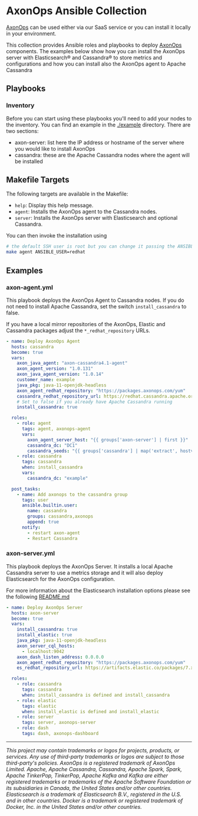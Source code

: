 # AxonOps Ansible Collection

[AxonOps](https://axonops.com/) can be used either via our SaaS service or you can install it locally in your environment.

This collection provides Ansible roles and playbooks to deploy [AxonOps](https://axonops.com/) components. The examples below
show how you can install the AxonOps server with Elasticsearch® and Cassandra® to store metrics and configurations
and how you can install also the AxonOps agent to Apache Cassandra

## Playbooks

### Inventory

Before you can start using these playbooks you'll need to add your nodes to the inventory. You can find an example
in the [./example](./example) directory. There are two sections:

- axon-server: list here the IP address or hostname of the server where you would like to install AxonOps
- cassandra: these are the Apache Cassandra nodes where the agent will be installed

## Makefile Targets

The following targets are available in the Makefile:

- `help`: Display this help message.
- `agent`: Installs the AxonOps agent to the Cassandra nodes.
- `server`: Installs the AxonOps server with Elasticsearch and optional Cassandra.

You can then invoke the installation using

```sh
# the default SSH user is root but you can change it passing the ANSIBLE_USER variable
make agent ANSIBLE_USER=redhat
```

## Examples

### axon-agent.yml

This playbook deploys the AxonOps Agent to Cassandra nodes. If you do not need to install
Apache Cassandra, set the switch `install_cassandra` to false.

If you have a local mirror repositories of the AxonOps, Elastic and Cassandra packages adjust
the `*_redhat_repository` URLs.

```yaml
- name: Deploy AxonOps Agent
  hosts: cassandra
  become: true
  vars:
    axon_java_agent: "axon-cassandra4.1-agent"
    axon_agent_version: "1.0.131"
    axon_java_agent_version: "1.0.14"
    customer_name: example
    java_pkg: java-11-openjdk-headless
    axon_agent_redhat_repository: "https://packages.axonops.com/yum"
    cassandra_redhat_repository_url: https://redhat.cassandra.apache.org/41x/
    # Set to false if you already have Apache Cassandra running
    install_cassandra: true

  roles:
    - role: agent
      tags: agent, axonops-agent
      vars:
        axon_agent_server_host: "{{ groups['axon-server'] | first }}"
        cassandra_dc: "DC1"
        cassandra_seeds: "{{ groups['cassandra'] | map('extract', hostvars, ['ansible_default_ipv4', 'address']) | list | first }}"
    - role: cassandra
      tags: cassandra
      when: install_cassandra
      vars:
        cassandra_dc: "example"

  post_tasks:
    - name: Add axonops to the cassandra group
      tags: user
      ansible.builtin.user:
        name: cassandra
        groups: cassandra,axonops
        append: true
      notify:
        - restart axon-agent
        - Restart Cassandra
```

### axon-server.yml

This playbook deploys the AxonOps Server. It installs a local Apache Cassandra server to use a metrics
storage and it will also deploy Elasticsearch for the AxonOps configuration.

For more information about the Elasticsearch installation options please see the following [README.md](./roles/elastic/README.md)

```yaml
- name: Deploy AxonOps Server
  hosts: axon-server
  become: true
  vars:
    install_cassandra: true
    install_elastic: true
    java_pkg: java-11-openjdk-headless
    axon_server_cql_hosts:
      - localhost:9042
    axon_dash_listen_address: 0.0.0.0
    axon_agent_redhat_repository: "https://packages.axonops.com/yum"
    es_redhat_repository_url: https://artifacts.elastic.co/packages/7.x/yum

  roles:
    - role: cassandra
      tags: cassandra
      when: install_cassandra is defined and install_cassandra
    - role: elastic
      tags: elastic
      when: install_elastic is defined and install_elastic
    - role: server
      tags: server, axonops-server
    - role: dash
      tags: dash, axonops-dashboard
```

***

*This project may contain trademarks or logos for projects, products, or services. Any use of third-party trademarks or logos are subject to those third-party's policies. AxonOps is a registered trademark of AxonOps Limited. Apache, Apache Cassandra, Cassandra, Apache Spark, Spark, Apache TinkerPop, TinkerPop, Apache Kafka and Kafka are either registered trademarks or trademarks of the Apache Software Foundation or its subsidiaries in Canada, the United States and/or other countries. Elasticsearch is a trademark of Elasticsearch B.V., registered in the U.S. and in other countries. Docker is a trademark or registered trademark of Docker, Inc. in the United States and/or other countries.*
